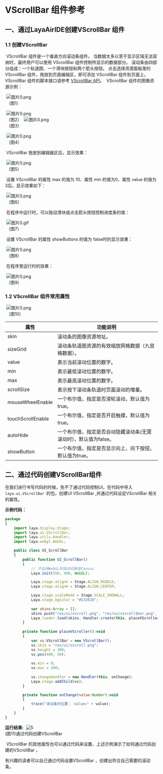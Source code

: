 # VScrollBar 组件参考



## 一、通过LayaAirIDE创建VScrollBar 组件

### 1.1 创建VScrollBar 

 

​        VScrollBar 组件是一个垂直方向滚动条组件。
​        当数据太多以至于显示区域无法容纳时，最终用户可以使用 VScrollBar 组件控制所显示的数据部分。
​        滚动条由四部分组成：一个轨道图、一个滑块按钮和两个箭头按钮。
​        点击选择资源面板里的 VScrollBar 组件，拖放到页面编辑区，即可添加 VScrollBar 组件到页面上。
​        VScrollBar 组件的脚本接口请参考 [VScrollBar API](http://layaair.ldc.layabox.com/api/index.html?category=Core&class=laya.ui.VScrollBar)。
​        VScrollBar 组件的图像资源示例：

​        ![图片0.png](img/1.png)<br/>
​    （图1）

​        ![图片0.png](img/2.png)<br/>
​    （图2）
​        ![图片0.png](img/3.png)<br/>
​    （图3）

​        ![图片0.png](img/4.png)<br/>
​    （图4）

 

​        VScrollBar 拖放到编辑器区后，显示效果：

​        ![图片0.png](img/5.png)<br/>
​    （图5）

​        设置 VScrollBar 的属性 max 的值为 10、属性 min 的值为0、属性 value 的值为3后，显示效果如下：

​        ![图片0.png](img/6.png)<br/>
​    （图6）

​        在程序中运行时，可以拖动滑块或点击箭头按钮控制进度条的值：

​        ![图片0.gif](gif/1.gif)<br/>
​    （图7）

​        设置 VScrollBar 的属性 showButtons 的值为 false时的显示效果：

​        ![图片0.png](img/7.png)<br/>
​    （图8）

​        在程序里运行时的效果：

​        ![图片0.png](gif/1.gif)<br/>
​    （图9）

### 1.2 VScrollBar 组件常用属性

​        ![图片0.png](img/8.png)<br/>
​    （图10）

 

| **属性**            | **功能说明**                            |
| ----------------- | ----------------------------------- |
| skin              | 滚动条的图像资源地址。                         |
| sizeGrid          | 滚动条轨道图资源的有效缩放网格数据（九宫格数据）。           |
| value             | 表示当前滚动位置的数字。                        |
| min               | 表示最低滚动位置的数字。                        |
| max               | 表示最高滚动位置的数字。                        |
| scrollSize        | 表示按下滚动条轨道时页面滚动的增量。                  |
| mouseWheelEnable  | 一个布尔值，指定是否滑轮滚动，默认值为true。            |
| touchScrollEnable | 一个布尔值，指定是否开启触摸，默认值为true。            |
| autoHide          | 一个布尔值，指定是否自动隐藏滚动条(无需滚动时)，默认值为false。 |
| showButton        | 一个布尔值，指定是否显示向上、向下按钮，默认值为true。       |

 

 

##  二、通过代码创建VScrollBar组件 

​	在我们进行书写代码的时候，免不了通过代码控制UI，在代码中导入`laya.ui.VScrollBar `的包，创建UI VScrollBar ,并通过代码设定VScrollBar 相关的属性。

**示例代码：**

```javascript
package
{
	import laya.display.Stage;
	import laya.ui.VScrollBar;
	import laya.utils.Handler;
	import laya.webgl.WebGL;

	public class UI_ScrollBar
	{
		public function UI_ScrollBar()
		{
			// 不支持WebGL时自动切换至Canvas
			Laya.init(550, 400, WebGL);

			Laya.stage.alignV = Stage.ALIGN_MIDDLE;
			Laya.stage.alignH = Stage.ALIGN_CENTER;

			Laya.stage.scaleMode = Stage.SCALE_SHOWALL;
			Laya.stage.bgColor = "#232628";
			
			var skins:Array = [];
			skins.push("res/ui/vscroll.png", "res/ui/vscroll$bar.png", "res/ui/vscroll$down.png", "res/ui/vscroll$up.png");
			Laya.loader.load(skins, Handler.create(this, placeVScroller));
		}
		
		private function placeVScroller():void 
		{
			var vs:VScrollBar = new VScrollBar();
			vs.skin = "res/ui/vscroll.png";
			vs.height = 300;
			vs.pos(400, 50);
			
			vs.min = 0;
			vs.max = 100;
			
			vs.changeHandler = new Handler(this, onChange);
			Laya.stage.addChild(vs);
		}

		private function onChange(value:Number):void 
		{
			trace("滚动条的位置： value=" + value);
		}
	}
}
```

**运行结果:**
​	![5](gif/3.gif)<br/>
​	(图11)通过代码创建VScrollBar 

​	VScrollBar 的其他属性也可以通过代码来设置，上述示例演示了如何通过代码创建的VScrollBar ，

有兴趣的读者可以自己通过代码设置VScrollBar ，创建出符合自己需要的滚动条。